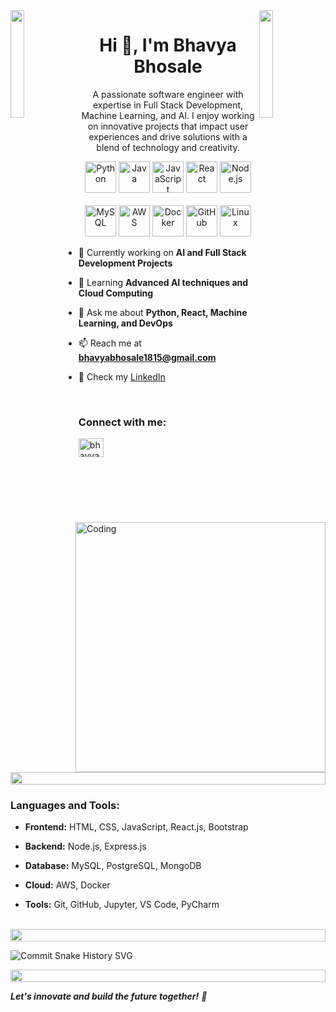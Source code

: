 <img align="left" src="https://user-images.githubusercontent.com/65187002/144930161-2f783401-8d27-4fdf-a2f7-cc0ba32f1f1f.gif" width="21%" style="display:inline;">
<img align="right" src="https://user-images.githubusercontent.com/65187002/144930161-2f783401-8d27-4fdf-a2f7-cc0ba32f1f1f.gif" width="21%" style="display:inline;">

<h1 align="center">Hi 👋, I'm Bhavya Bhosale</h1>
<p align="center">A passionate software engineer with expertise in Full Stack Development, Machine Learning, and AI. I enjoy working on innovative projects that impact user experiences and drive solutions with a blend of technology and creativity.</p>

<div align="center">
  <img src="https://techstack-generator.vercel.app/python-icon.svg" alt="Python" width="50" height="50" />
  <img src="https://techstack-generator.vercel.app/java-icon.svg" alt="Java" width="50" height="50" />
  <img src="https://techstack-generator.vercel.app/js-icon.svg" alt="JavaScript" width="50" height="50" />
  <img src="https://techstack-generator.vercel.app/react-icon.svg" alt="React" width="50" height="50" />
  <img src="https://techstack-generator.vercel.app/nodejs-icon.svg" alt="Node.js" width="50" height="50" />
</div>

<br>

<div align="center">
  <img src="https://techstack-generator.vercel.app/mysql-icon.svg" alt="MySQL" width="50" height="50" />
  <img src="https://techstack-generator.vercel.app/aws-icon.svg" alt="AWS" width="50" height="50" />
  <img src="https://techstack-generator.vercel.app/docker-icon.svg" alt="Docker" width="50" height="50" />
  <img src="https://techstack-generator.vercel.app/github-icon.svg" alt="GitHub" width="50" height="50" />
  <img src="https://techstack-generator.vercel.app/linux-icon.svg" alt="Linux" width="50" height="50" />
</div>

<img align="right" alt="Coding" width="400" src="https://user-images.githubusercontent.com/74038190/229223263-cf2e4b07-2615-4f87-9c38-e37600f8381a.gif">

- 🔭 Currently working on **AI and Full Stack Development Projects**

- 🌱 Learning **Advanced AI techniques and Cloud Computing**

- 💬 Ask me about **Python, React, Machine Learning, and DevOps**

- 📫 Reach me at **bhavyabhosale1815@gmail.com**

- 📄 Check my [LinkedIn](https://www.linkedin.com/in/bhavya-bhosale)

<br>
<h3 align="left">Connect with me:</h3>
<p align="left">
<a href="https://linkedin.com/in/bhavya-bhosale" target="blank"><img align="center" src="https://raw.githubusercontent.com/rahuldkjain/github-profile-readme-generator/master/src/images/icons/Social/linked-in-alt.svg" alt="bhavya-bhosale" height="30" width="40" /></a>
</p>

<img src="https://i.imgur.com/dBaSKWF.gif" height="20" width="100%">

<h3 align="left">Languages and Tools:</h3>

- **Frontend:** HTML, CSS, JavaScript, React.js, Bootstrap

- **Backend:** Node.js, Express.js

- **Database:** MySQL, PostgreSQL, MongoDB

- **Cloud:** AWS, Docker

- **Tools:** Git, GitHub, Jupyter, VS Code, PyCharm

<br/>

<img src="https://i.imgur.com/dBaSKWF.gif" height="20" width="100%">

![Commit Snake History SVG](https://raw.githubusercontent.com/bhavyabhosale/bhavyabhosale/output/github-snake.svg)

<img src="https://i.imgur.com/dBaSKWF.gif" height="20" width="100%">

<em><b>Let's innovate and build the future together!</b> 🚀</em>
